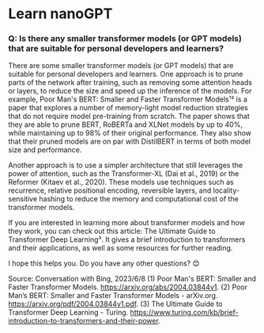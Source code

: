 # Learn nanoGPT

### Q: Is there any smaller transformer models (or GPT models) that are suitable for personal developers and learners?

There are some smaller transformer models (or GPT models) that are suitable for personal developers and learners. One approach is to prune parts of the network after training, such as removing some attention heads or layers, to reduce the size and speed up the inference of the models. For example, Poor Man's BERT: Smaller and Faster Transformer Models¹² is a paper that explores a number of memory-light model reduction strategies that do not require model pre-training from scratch. The paper shows that they are able to prune BERT, RoBERTa and XLNet models by up to 40%, while maintaining up to 98% of their original performance. They also show that their pruned models are on par with DistilBERT in terms of both model size and performance.

Another approach is to use a simpler architecture that still leverages the power of attention, such as the Transformer-XL (Dai et al., 2019) or the Reformer (Kitaev et al., 2020). These models use techniques such as recurrence, relative positional encoding, reversible layers, and locality-sensitive hashing to reduce the memory and computational cost of the transformer models.

If you are interested in learning more about transformer models and how they work, you can check out this article: The Ultimate Guide to Transformer Deep Learning³. It gives a brief introduction to transformers and their applications, as well as some resources for further reading.

I hope this helps you. Do you have any other questions? 😊

Source: Conversation with Bing, 2023/6/8
(1) Poor Man's BERT: Smaller and Faster Transformer Models. https://arxiv.org/abs/2004.03844v1.
(2) Poor Man’s BERT: Smaller and Faster Transformer Models - arXiv.org. https://arxiv.org/pdf/2004.03844v1.pdf.
(3) The Ultimate Guide to Transformer Deep Learning - Turing. https://www.turing.com/kb/brief-introduction-to-transformers-and-their-power.